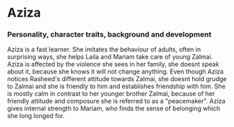 
# Aziza

### Personality, character traits, background and development
Aziza is a fast learner. She imitates the behaviour of adults, often in surprising ways, she helps Laila and Mariam take care of young Zalmai. Aziza is affected by the violence she sees in her family, she doesnt speak about it, because she knows it will not change anything. Even though Aziza notices Rasheed's different attitude towards Zalmai, she doesnt hold grudge to Zalmai and she is friendly to him and establishes friendship with him. She is mostly calm in contrast to her younger brother Zalmai, because of her friendly attitude and composure she is referred to as a "peacemaker". Aziza gives internal strength to Mariam, who finds the sense of belonging which she long longed for.
